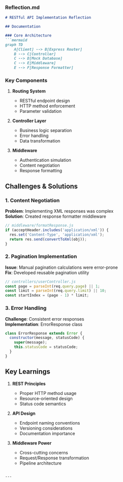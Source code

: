 ### Reflection.md

```markdown
# RESTful API Implementation Reflection

## Documentation

### Core Architecture
```mermaid
graph TD
    A[Client] --> B[Express Router]
    B --> C[Controller]
    C --> D[Mock Database]
    C --> E[Middleware]
    E --> F[Response Formatter]
```

### Key Components
1. **Routing System**
   - RESTful endpoint design
   - HTTP method enforcement
   - Parameter validation

2. **Controller Layer**
   - Business logic separation
   - Error handling
   - Data transformation

3. **Middleware**
   - Authentication simulation
   - Content negotiation
   - Response formatting

## Challenges & Solutions

### 1. Content Negotiation
**Problem**: Implementing XML responses was complex  
**Solution**: Created response formatter middleware  
```javascript
// middleware/formatResponse.js
if (acceptHeader.includes('application/xml')) {
  res.set('Content-Type', 'application/xml');
  return res.send(convertToXml(obj));
}
```
### 2. Pagination Implementation
**Issue**: Manual pagination calculations were error-prone  
**Fix**: Developed reusable pagination utility  
```javascript
// controllers/userController.js
const page = parseInt(req.query.page) || 1;
const limit = parseInt(req.query.limit) || 10;
const startIndex = (page - 1) * limit;
```

### 3. Error Handling
**Challenge**: Consistent error responses  
**Implementation**: ErrorResponse class  
```javascript
class ErrorResponse extends Error {
  constructor(message, statusCode) {
    super(message);
    this.statusCode = statusCode;
  }
}
```

## Key Learnings

1. **REST Principles**
   - Proper HTTP method usage
   - Resource-oriented design
   - Status code semantics

2. **API Design**
   - Endpoint naming conventions
   - Versioning considerations
   - Documentation importance

3. **Middleware Power**
   - Cross-cutting concerns
   - Request/Response transformation
   - Pipeline architecture


```

---
